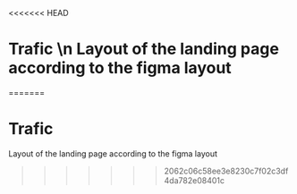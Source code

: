 <<<<<<< HEAD
# Trafic \n Layout of the landing page according to the figma layout 
=======
# Trafic 
Layout of the landing page according to the figma layout 
>>>>>>> 2062c06c58ee3e8230c7f02c3df4da782e08401c
